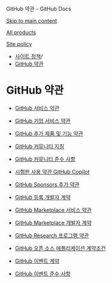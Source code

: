 GitHub 약관 - GitHub Docs

[Skip to main content](#main-content)

[All products](/ko)

[Site policy](/site-policy)

* [사이트 정책](/ko/site-policy)/
* [GitHub 약관](/ko/site-policy/github-terms)

GitHub 약관
==========

* [GitHub 서비스 약관](/ko/site-policy/github-terms/github-terms-of-service)

* [GitHub 기업 서비스 약관](/ko/site-policy/github-terms/github-corporate-terms-of-service)

* [GitHub 추가 제품 및 기능 약관](/ko/site-policy/github-terms/github-terms-for-additional-products-and-features)

* [GitHub 커뮤니티 지침](/ko/site-policy/github-terms/github-community-guidelines)

* [GitHub 커뮤니티 준수 사항](/ko/site-policy/github-terms/github-community-code-of-conduct)

* [시험판 사용 약관 GitHub Copilot](/ko/site-policy/github-terms/github-copilot-pre-release-terms)

* [GitHub Sponsors 추가 약관](/ko/site-policy/github-terms/github-sponsors-additional-terms)

* [GitHub 등록 개발자 계약](/ko/site-policy/github-terms/github-registered-developer-agreement)

* [GitHub Marketplace 서비스 약관](/ko/site-policy/github-terms/github-marketplace-terms-of-service)

* [GitHub Marketplace 개발자 계약](/ko/site-policy/github-terms/github-marketplace-developer-agreement)

* [GitHub Research 프로그램 약관](/ko/site-policy/github-terms/github-research-program-terms)

* [GitHub 오픈 소스 애플리케이션 계약조건](/ko/site-policy/github-terms/github-open-source-applications-terms-and-conditions)

* [GitHub 이벤트 계약](/ko/site-policy/github-terms/github-event-terms)

* [GitHub 이벤트 준수 사항](/ko/site-policy/github-terms/github-event-code-of-conduct)
